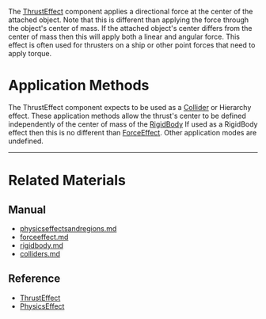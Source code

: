 The [ThrustEffect](https://github.com/ZilchEngine/ZilchDocs/blob/master/code_reference/class_reference/thrusteffect.md) component applies a directional force at the center of the attached object. Note that this is different than applying the force through the object's center of mass. If the attached object's center differs from the center of mass then this will apply both a linear and angular force. This effect is often used for thrusters on a ship or other point forces that need to apply torque.

 #  Application Methods
The ThrustEffect component expects to be used as a [Collider](https://github.com/ZilchEngine/ZilchDocs/blob/master/zilch_editor_documentation/zilchmanual/physics/physicseffectsandregions/colliders.md) or Hierarchy effect. These application methods allow the thrust's center to be defined independently of the center of mass of the [RigidBody](https://github.com/ZilchEngine/ZilchDocs/blob/master/zilch_editor_documentation/zilchmanual/physics/physicseffectsandregions/rigidbody.md) If used as a RigidBody effect then this is no different than [ForceEffect](https://github.com/ZilchEngine/ZilchDocs/blob/master/zilch_editor_documentation/zilchmanual/physics/physicseffectsandregions/forceeffect.md). Other application modes are undefined.

---
 #  Related Materials
 ##  Manual
- [physicseffectsandregions.md](https://github.com/ZilchEngine/ZilchDocs/blob/master/zilch_editor_documentation/zilchmanual/physics/physicseffectsandregions.md)
- [forceeffect.md](https://github.com/ZilchEngine/ZilchDocs/blob/master/zilch_editor_documentation/zilchmanual/physics/physicseffectsandregions/forceeffect.md)
- [rigidbody.md](https://github.com/ZilchEngine/ZilchDocs/blob/master/zilch_editor_documentation/zilchmanual/physics/physicseffectsandregions/rigidbody.md)
- [colliders.md](https://github.com/ZilchEngine/ZilchDocs/blob/master/zilch_editor_documentation/zilchmanual/physics/physicseffectsandregions/colliders.md)

 ##  Reference
- [ThrustEffect](https://github.com/ZilchEngine/ZilchDocs/blob/master/code_reference/class_reference/thrusteffect.md)
- [PhysicsEffect](https://github.com/ZilchEngine/ZilchDocs/blob/master/code_reference/class_reference/physicseffect.md) 

 